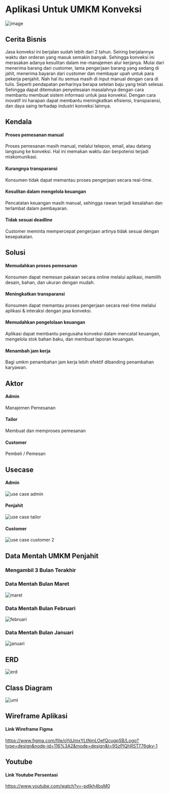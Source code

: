 # Aplikasi Untuk UMKM Konveksi
![image](https://github.com/AgungSedayu01/APBO-Kelompok10/assets/167985259/3e84ae5f-012b-418e-bf42-9a6686b6ea56)
## Cerita Bisnis
Jasa konveksi ini berjalan sudah lebih dari 2 tahun. Seiring berjalannya waktu dan orderan yang masuk semakin banyak. Sehingga konveksi ini merasakan adanya kesulitan dalam me-manajemen alur kerjanya. Mulai dari menerima barang dari customer, lama pengerjaan barang yang sedang di jahit, menerima bayaran dari customer dan membayar upah untuk para pekerja penjahit. Nah hal itu semua masih di input manual dengan cara di tulis. Seperti pendapatan perharinya berapa setelan baju yang telah selesai. Sehingga dapat ditemukan penyelesaian masalahnya dengan cara membantu membuat sistem informasi untuk jasa konveksi. Dengan cara inovatif ini harapan dapat membantu meningkatkan efisiensi, transparansi, dan daya saing terhadap industri konveksi lainnya.

## Kendala
#### Proses pemesanan manual
Proses pemesanan masih manual, melalui telepon, email, atau datang langsung ke konveksi. Hal ini memakan waktu dan berpotensi terjadi miskomunikasi.
#### Kurangnya transparansi
Konsumen tidak dapat memantau proses pengerjaan secara real-time.
#### Kesulitan dalam mengelola keuangan
Pencatatan keuangan masih manual, sehingga rawan terjadi kesalahan dan terlambat dalam pembayaran.
#### Tidak sesuai deadline
Customer meminta mempercepat pengerjaan artinya tidak sesuai dengan kesepakatan.

## Solusi
#### Memudahkan proses pemesanan
Konsumen dapat memesan pakaian secara online melalui aplikasi, memilih desain, bahan, dan ukuran dengan mudah.
#### Meningkatkan transparansi
Konsumen dapat memantau proses pengerjaan secara real-time melalui aplikasi & interaksi dengan jasa konveksi.
#### Memudahkan pengelolaan keuangan
Aplikasi dapat membantu pengusaha konveksi dalam mencatat keuangan, mengelola stok bahan baku, dan membuat laporan keuangan.
#### Menambah jam kerja
Bagi umkm penambahan jam kerja lebih efektif dibanding penambahan karyawan.

## Aktor
#### Admin
Manajemen  Pemesanan
#### Tailor
Membuat dan memproses pemesanan
#### Customer
Pembeli / Pemesan

## Usecase
#### Admin
![use case admin](https://github.com/AgungSedayu01/APBO-Kelompok10/assets/167953699/05d73bfd-9ada-4947-b444-dec686c21dc3)
#### Penjahit
![use case tailor](https://github.com/AgungSedayu01/APBO-Kelompok10/assets/167953699/61ecdcce-c9a2-4f23-8671-bb60b80f195e)
#### Customer
![use case customer 2](https://github.com/AgungSedayu01/APBO-Kelompok10/assets/167953699/003eafd1-c742-4556-ba0f-227a8c89d849)

## Data Mentah UMKM Penjahit
### Mengambil 3 Bulan Terakhir
### Data Mentah Bulan Maret
![maret](https://github.com/AgungSedayu01/APBO-Kelompok10/assets/167954489/03c50869-ac07-4d71-b1df-f85df1fff80a)

### Data Mentah Bulan Februari
![februari](https://github.com/AgungSedayu01/APBO-Kelompok10/assets/167954489/93863cd6-0eec-43eb-b084-ccbca78cda77)

### Data Mentah Bulan Januari
![januari](https://github.com/AgungSedayu01/APBO-Kelompok10/assets/167954489/b1fd6a4b-970c-46a1-9b3b-c22c76d22a8b)

## ERD
![erd](https://github.com/AgungSedayu01/APBO-Kelompok10/assets/167945633/6f00c2d4-947b-42d6-a6bc-c2e713ddc77b)

## Class Diagram
![uml](https://github.com/AgungSedayu01/APBO-Kelompok10/assets/167945633/1027ea11-3a08-42dd-b7a6-cb57de3b7112)

## Wireframe Aplikasi
#### Link Wireframe Figma
https://www.figma.com/file/oYdJmxYLtNmLOefQcugpSB/Logo?type=design&node-id=116%3A2&mode=design&t=9SzPlQhRST776gkv-1

## Youtube
#### Link Youtube Persentasi
https://www.youtube.com/watch?v=-pdIkh4bsM0
